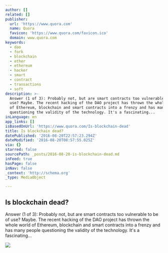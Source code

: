 ```yaml
---
author: []
related: []
publisher:
  url: 'https://www.quora.com'
  name: Quora
  favicon: 'https://www.quora.com/favicon.ico'
  domain: www.quora.com
keywords:
  - dao
  - fork
  - blockchain
  - ether
  - ethereum
  - hacker
  - smart
  - contract
  - transactions
  - soft
description: >-
  Answer (1 of 3): Probably not, but are smart contracts too vulnerable to be of
  use? Maybe. The recent hacking of the DAO project has thrown the whole world
  of Ethereum, blockchain and smart contracts into a frenzy and has many people
  questioning the validity of the technology. It's a fascinating...
inLanguage: en
app_links: []
isBasedOnUrl: 'https://www.quora.com/Is-blockchain-dead'
title: Is blockchain dead?
datePublished: '2016-08-20T22:57:23.294Z'
dateModified: '2016-08-20T08:57:55.025Z'
via: {}
starred: false
sourcePath: _posts/2016-08-20-is-blockchain-dead.md
inFeed: true
hasPage: false
inNav: false
_context: 'http://schema.org'
_type: MediaObject

---
```

<article style=""><h1>Is blockchain dead?</h1><p>Answer (1 of 3): Probably not, but are smart contracts too vulnerable to be of use? Maybe. The recent hacking of the DAO project has thrown the whole world of Ethereum, blockchain and smart contracts into a frenzy and has many people questioning the validity of the technology. It's a fascinating...</p><img src="https://qph.ec.quoracdn.net/main-qimg-6eb3100223bdcee169625f958b257135-c?convert_to_webp=true" /></article>